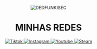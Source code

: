 <p align="center">
  <img src="https://images.steamusercontent.com/ugc/927044661856450912/51BC2A7123DD5F66F9BD0DFB82504218DD15F085/?imw=5000&imh=5000&ima=fit&impolicy=Letterbox&imcolor=%23000000&letterbox=false" alt="DEDFUNKISEC"/>
</p>

<h1 align="center">MINHAS REDES</h1>

<p align="center">
</p>

<p align="center">
  <a href="https://www.tiktok.com/@kevin_stdnk" target="_blank" rel="noopener noreferrer">
    <img alt="Tiktok" src="https://img.shields.io/badge/TikTok-000000?style=for-the-badge&logo=tiktok&logoColor=white" />
  </a>
  <a href="https://www.instagram.com/kevin_stdck/" target="_blank" rel="noopener noreferrer">
    <img alt="Instagram" src="https://img.shields.io/badge/Instagram-%23E4405F.svg?style=for-the-badge&logo=Instagram&logoColor=white" />
  </a>
  <a href="https://www.youtube.com/@kallinskk" target="_blank" rel="noopener noreferrer">
    <img alt="Youtube" src="https://img.shields.io/badge/YouTube-%23FF0000.svg?style=for-the-badge&logo=YouTube&logoColor=white" />
  </a>
  <a href="https://steamcommunity.com/id/stadnick" target="_blank" rel="noopener noreferrer">
    <img alt="Steam" src="https://img.shields.io/badge/steam-%23000000.svg?style=for-the-badge&logo=steam&logoColor=white" />
  </a>




  
</p>
